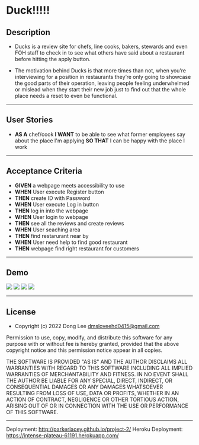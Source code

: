 # Duck!!!!!

## Description
 
* Ducks is a review site for chefs, line cooks, bakers, stewards and even FOH staff to check in to see what others have said about a restaurant before hitting the apply button.

* The motivation behind Ducks is that more times than not, when you’re interviewing for a position in restaurants they’re only going to showcase the good parts of their operation, leaving people feeling underwhelmed or mislead when they start their new job just to find out that the whole place needs a reset to even be functional.


---

## User Stories

*  **AS A** chef/cook
**I WANT** to be able to see what former employees say about the place I'm applying
**SO THAT** I can be happy with the place I work

---


## Acceptance Criteria

* **GIVEN** a webpage meets accessibility to use
* **WHEN** User execute Register button
* **THEN** create ID with Password
* **WHEN** User execute Log in button
* **THEN** log in into the webpage
* **WHEN** User login to webpage
* **THEN** see all the reviews and create reviews
* **WHEN** User seaching area
* **THEN** find restarurant near by
* **WHEN** User need help to find good restaurant
* **THEN** webpage find right restaurant for customers

---

## Demo

<img src= "https://cdn.discordapp.com/attachments/1037881010320310304/1042646648297365574/image.png"/>
<img src= "https://cdn.discordapp.com/attachments/1037881010320310304/1042645987828707419/image.png"/>
<img src= "https://cdn.discordapp.com/attachments/1037881010320310304/1042480824769052723/Screen_Shot_2022-11-16_at_10.48.51_AM.png"/>
<img src= "https://cdn.discordapp.com/attachments/1037881010320310304/1042646113989169204/image.png"/>



---

## License

* Copyright (c) 2022 Dong Lee <dmsloveehd0415@gmail.com>

Permission to use, copy, modify, and distribute this software for any
purpose with or without fee is hereby granted, provided that the above
copyright notice and this permission notice appear in all copies.

THE SOFTWARE IS PROVIDED "AS IS" AND THE AUTHOR DISCLAIMS ALL WARRANTIES
WITH REGARD TO THIS SOFTWARE INCLUDING ALL IMPLIED WARRANTIES OF
MERCHANTABILITY AND FITNESS. IN NO EVENT SHALL THE AUTHOR BE LIABLE FOR
ANY SPECIAL, DIRECT, INDIRECT, OR CONSEQUENTIAL DAMAGES OR ANY DAMAGES
WHATSOEVER RESULTING FROM LOSS OF USE, DATA OR PROFITS, WHETHER IN AN
ACTION OF CONTRACT, NEGLIGENCE OR OTHER TORTIOUS ACTION, ARISING OUT OF
OR IN CONNECTION WITH THE USE OR PERFORMANCE OF THIS SOFTWARE.

---

Deployment: http://parkerlacey.github.io/project-2/
Heroku Deployment:  https://intense-plateau-61191.herokuapp.com/
